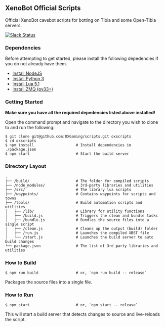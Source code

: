 ## XenoBot Official Scripts

Official XenoBot cavebot scripts for botting on Tibia and some Open-Tibia servers.

[![Slack Status](http://slack.theoxserver.com/badge.svg)](http://slack.theoxserver.com)

### Dependencies
Before attempting to get started, please install the following depedencies if you do not already have them.

- [Install NodeJS](https://nodejs.org/en/)
- [Install Python 3](https://www.python.org/downloads/)
- [Install Lua 5.1](https://github.com/rjpcomputing/luaforwindows/releases/tag/v5.1.4-49)
- [Install ZMQ (py33+)](https://github.com/zeromq/pyzmq/downloads)

### Getting Started

**Make sure you have all the required depedencies listed above installed!**

Open the command prompt and navigate to the directory you wish to clone to and run the following:

```shell
$ git clone git@github.com:OXGaming/scripts.git oxscripts
$ cd oxscripts
$ npm install                   # Install dependencies in ./package.json
$ npm start                     # Start the build server
```

### Directory Layout

```
.
├── /build/                     # The folder for compiled scripts
├── /node_modules/              # 3rd-party libraries and utilities
├── /src/                       # The library lua scripts
├── /waypoints/                 # Contains waypoints for scripts and towns
├── /tools/                     # Build automation scripts and utilities
│   ├── /lib/                   # Library for utility functions
│   ├── /build.js               # Triggers the clean and bundle tasks
│   ├── /bundle.js              # Bundles the source files into a single script
│   ├── /clean.js               # Cleans up the output (build) folder
│   ├── /run.js                 # Launches the compiled XBST file
│   └── /start.js               # Launches the build server to auto build changes
└── package.json                # The list of 3rd party libraries and utilities
```

### How to Build

```shell
$ npm run build                 # or, `npm run build -- release`
```

Packages the source files into a single file.

### How to Run

```shell
$ npm start                     # or, `npm start -- release`
```

This will start a build server that detects changes to source and live-reloads the script.
